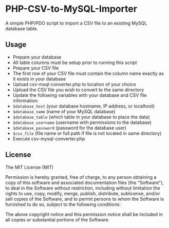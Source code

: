 # PHP-CSV-to-MySQL-Importer
A simple PHP/PDO script to import a CSV file to an existing MySQL database table.

## Usage
* Prepare your database
 * All table columns must be setup prior to running this script
* Prepare your CSV file
 * The first row of your CSV file must contain the column name exactly as it exists in your database
* Upload csv-msql-converter.php to location of your choice
* Upload the CSV file you wish to convert to the same directory
* Update the following variables with your database and CSV file information:
 * `$database_host` (your database hostname, IP address, or localhost)
 * `$database_name` (name of your MySQL database)
 * `$database_table` (which table in your database to place the data)
 * `$database_username` (username with permissions to the database)
 * `$database_password` (password for the database user)
 * `$csv_file` (file name or full path if file is not located in same directory)
* Execute csv-mysql-converter.php

## License

The MIT License (MIT)

Permission is hereby granted, free of charge, to any person obtaining a copy
of this software and associated documentation files (the "Software"), to deal
in the Software without restriction, including without limitation the rights
to use, copy, modify, merge, publish, distribute, sublicense, and/or sell
copies of the Software, and to permit persons to whom the Software is
furnished to do so, subject to the following conditions:

The above copyright notice and this permission notice shall be included in all
copies or substantial portions of the Software.
